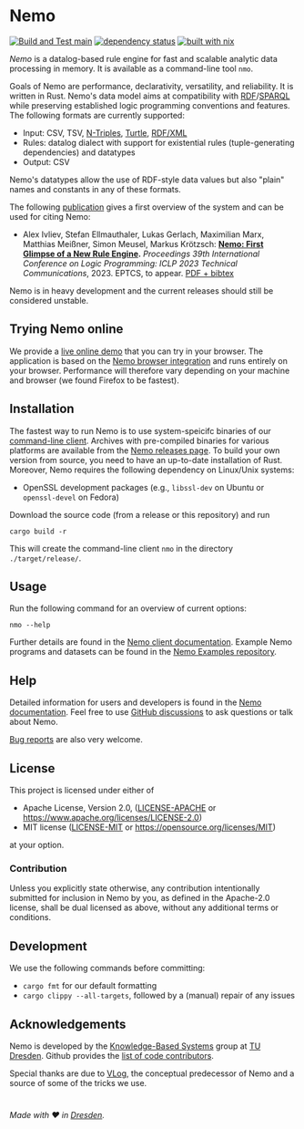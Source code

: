# Nemo

[![Build and Test main](https://img.shields.io/github/actions/workflow/status/knowsys/nemo/build.yml?branch=main&label=build)](https://github.com/knowsys/nemo/actions/workflows/build.yml)
[![dependency status](https://deps.rs/repo/github/knowsys/nemo/status.svg)](https://deps.rs/repo/github/knowsys/nemo)
[![built with nix](https://img.shields.io/static/v1?logo=nixos&logoColor=white&label=&message=Built%20with%20Nix&color=41439a)](https://builtwithnix.org)

*Nemo* is a datalog-based rule engine for fast and scalable analytic data processing in memory. It is available as a command-line tool ```nmo```.

Goals of Nemo are performance, declarativity, versatility, and reliability. It is written in Rust. Nemo's data model aims at compatibility with [RDF](https://www.w3.org/TR/rdf11-concepts/)/[SPARQL](https://www.w3.org/TR/sparql11-overview/) while preserving established logic programming conventions and features. The following formats are currently supported:
- Input: CSV, TSV, [N-Triples](https://www.w3.org/TR/n-triples/), [Turtle](https://www.w3.org/TR/turtle/), [RDF/XML](https://www.w3.org/TR/rdf-syntax-grammar/)
- Rules: datalog dialect with support for existential rules (tuple-generating dependencies) and datatypes
- Output: CSV

Nemo's datatypes allow the use of RDF-style data values but also "plain" names and constants in any of these formats.

The following [publication](https://github.com/knowsys/nemo/wiki/Publications) gives a first overview of the system and can be used for citing Nemo:

* Alex Ivliev, Stefan Ellmauthaler, Lukas Gerlach, Maximilian Marx, Matthias Meißner, Simon Meusel, Markus Krötzsch: **[Nemo: First Glimpse of a New Rule Engine](https://iccl.inf.tu-dresden.de/web/Inproceedings3354/en).** _Proceedings 39th International Conference on Logic Programming: ICLP 2023 Technical Communications_, 2023. EPTCS, to appear. <a href="https://iccl.inf.tu-dresden.de/web/Inproceedings3354/en">PDF + bibtex</a>

Nemo is in heavy development and the current releases should still be considered unstable.

## Trying Nemo online

We provide a [live online demo](https://tools.iccl.inf.tu-dresden.de/nemo/) that you can try in your browser.
The application is based on the [Nemo browser integration](https://github.com/knowsys/nemo/wiki/Browser-integration) and runs entirely
on your browser. Performance will therefore vary depending on your machine and browser (we found Firefox to be fastest).

## Installation

The fastest way to run Nemo is to use system-speicifc binaries of our [command-line client](https://github.com/knowsys/nemo/wiki/Nemo-client).
Archives with pre-compiled binaries for various platforms are available from the
[Nemo releases page](https://github.com/knowsys/nemo/releases).
To build your own version from source, you need to have an up-to-date installation of Rust.
Moreover, Nemo requires the following dependency on Linux/Unix systems:
- OpenSSL development packages (e.g., `libssl-dev` on Ubuntu or `openssl-devel` on Fedora)

Download the source code (from a release or this repository) and run

 `cargo build -r`

This will create the command-line client `nmo` in the directory `./target/release/`.

## Usage

Run the following command for an overview of current options:

`nmo --help`

Further details are found in the [Nemo client documentation](https://github.com/knowsys/nemo/wiki/Nemo-client).
Example Nemo programs and datasets can be found in the [Nemo Examples repository](https://github.com/knowsys/nemo-examples).

## Help

Detailed information for users and developers is found in the [Nemo documentation](https://github.com/knowsys/nemo/wiki/Nemo-documentation).
Feel free to use [GitHub discussions](https://github.com/knowsys/nemo/discussions) to ask questions or talk about Nemo.

[Bug reports](https://github.com/knowsys/nemo/issues) are also very welcome.

## License

This project is licensed under either of

- Apache License, Version 2.0, ([LICENSE-APACHE](LICENSE-APACHE) or
  https://www.apache.org/licenses/LICENSE-2.0)
- MIT license ([LICENSE-MIT](LICENSE-MIT) or
  https://opensource.org/licenses/MIT)

at your option.

### Contribution

Unless you explicitly state otherwise, any contribution intentionally submitted for inclusion in Nemo by you, as defined in the Apache-2.0 license, shall be dual licensed as above, without any additional terms or conditions.

## Development

We use the following commands before committing:
- `cargo fmt` for our default formatting 
- `cargo clippy --all-targets`, followed by a (manual) repair of any issues

## Acknowledgements

Nemo is developed by the [Knowledge-Based Systems](https://kbs.inf.tu-dresden.de/) group at [TU Dresden](https://tu-dresden.de). Github provides the [list of code contributors](https://github.com/knowsys/nemo/graphs/contributors).

Special thanks are due to [VLog](https://github.com/karmaresearch/vlog), the conceptual predecessor of Nemo and a source of some of the tricks we use.

#

*Made with ❤️ in [Dresden](https://www.dresden.de).*
